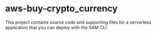 # aws-buy-crypto_currency

This project contains source code and supporting files for a serverless application that you can deploy with the SAM CLI. 


